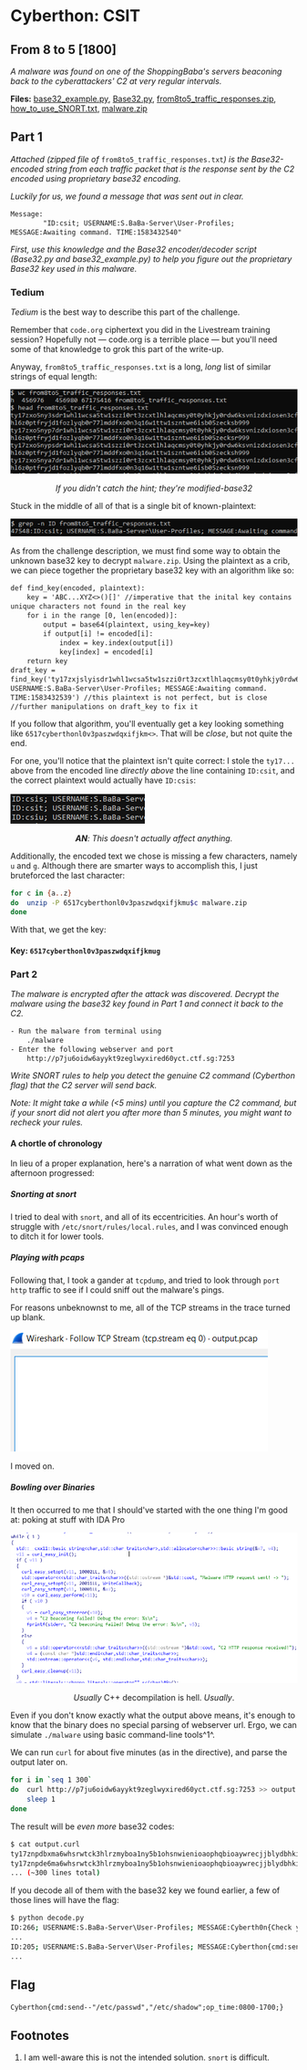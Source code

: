 # Cyberthon: CSIT

## From 8 to 5 [1800]

_A malware was found on one of the ShoppingBaba's servers beaconing back to the cyberattackers' C2 at very regular intervals._

**Files:** [base32_example.py](https://api.csdc20f.ctf.sg/file?id=ck9f8jwm1078j0713a0kt3ikk&name=base32_example.py), [Base32.py](https://api.csdc20f.ctf.sg/file?id=ck9f8jwql078z071300d6vm1r&name=Base32.py), [from8to5_traffic_responses.zip](https://api.csdc20f.ctf.sg/file?id=ck9f8jwv7079f0713ceiedb10&name=from8to5_traffic_responses.zip), [how_to_use_SNORT.txt](https://api.csdc20f.ctf.sg/file?id=ck9f8jxk6079v0713aaqgnxqb&name=how_to_use_SNORT.txt), [malware.zip](https://api.csdc20f.ctf.sg/file?id=ck9f8jxpn07ab0713hm7020ty&name=malware.zip)

## Part 1

_Attached (zipped file of_ `from8to5_traffic_responses.txt`_) is the Base32-encoded string from each traffic packet that is the response sent by the C2 encoded using proprietary base32 encoding._

_Luckily for us, we found a message that was sent out in clear._

```
Message: 
        "ID:csit; USERNAME:S.BaBa-Server\User-Profiles; MESSAGE:Awaiting command. TIME:1583432540"
```

_First, use this knowledge and the Base32 encoder/decoder script (Base32.py and base32_example.py) to help you figure out the proprietary Base32 key used in this malware._

### Tedium

_Tedium_ is the best way to describe this part of the challenge.

Remember that `code.org` ciphertext you did in the Livestream training session? Hopefully not — code.org is a terrible place — but you'll need some of that knowledge to grok this part of the write-up.

Anyway, `from8to5_traffic_responses.txt` is a long, _long_ list of similar strings of equal length:

![image-20200502202842365](image-20200502202842365.png)

<center><i>If you didn't catch the hint; they're modified-base32</i></center>

Stuck in the middle of all of that is a single bit of known-plaintext: 

![image-20200502203457609](image-20200502203457609.png)

As from the challenge description, we must find some way to obtain the unknown base32 key to decrypt `malware.zip`. Using the plaintext as a crib, we can piece together the proprietary base32 key with an algorithm like so:

```pseudocode
def find_key(encoded, plaintext):
	key = 'ABC...XYZ<>()[]' //imperative that the inital key contains unique characters not found in the real key
	for i in the range [0, len(encoded)]:
		output = base64(plaintext, using_key=key)
		if output[i] != encoded[i]:
			index = key.index(output[i])
			key[index] = encoded[i]
	return key
draft_key = find_key('ty17zxjslyisdr1whl1wcsa5tw1szzi0rt3zcxtlhlaqcmsy0t0yhkjy0rdw6ksvnizdxiosen3cfphshl6z0ptfryjd1fozlyqb0r77lmddfxo0n3q16w1ttw1szntwe6isrniabzisa999','ID:csit; USERNAME:S.BaBa-Server\User-Profiles; MESSAGE:Awaiting command. TIME:1583432539') //this plaintext is not perfect, but is close
//further manipulations on draft_key to fix it
```

If you follow that algorithm, you'll eventually get a key looking something like `6517cyberthonl0v3paszwdqxifjkm<>`.  That will be _close_, but not quite the end. 	

For one, you'll notice that the plaintext isn't quite correct: I stole the `ty17...` above from the encoded line _directly above_ the line containing `ID:csit`, and the correct plaintext would actually have `ID:csis`:

![image-20200502205236477](image-20200502205236477.png)

<center><i><b>AN</b>: This doesn't actually affect anything.</i></center>

Additionally, the encoded text we chose is missing a few characters, namely `u` and `g`. Although there are smarter ways to accomplish this, I just bruteforced the last character:

```sh
for c in {a..z}
do	unzip -P 6517cyberthonl0v3paszwdqxifjkmu$c malware.zip
done
```

With that, we get the key:

#### Key: `6517cyberthonl0v3paszwdqxifjkmug`

### Part 2

_The malware is encrypted after the attack was discovered. Decrypt the malware using the base32 key found in Part 1 and connect it back to the C2._

```
- Run the malware from terminal using 
	./malware
- Enter the following webserver and port
	http://p7ju6oidw6ayykt9zeglwyxired60yct.ctf.sg:7253
```

_Write SNORT rules to help you detect the genuine C2 command (Cyberthon flag) that the C2 server will send back._

_Note: It might take a while (<5 mins) until you capture the C2 command, but if your snort did not alert you after more than 5 minutes, you might want to recheck your rules._

#### A chortle of chronology

In lieu of a proper explanation, here's a narration of what went down as the afternoon progressed:

##### Snorting at snort

I tried to deal with `snort`, and all of its eccentricities. An hour's worth of struggle with `/etc/snort/rules/local.rules`, and I was convinced enough to ditch it for lower tools.

##### Playing with pcaps

Following that, I took a gander at `tcpdump`, and tried to look through `port http` traffic to see if I could sniff out the malware's pings.

For reasons unbeknownst to me, all of the TCP streams in the trace turned up blank.

![image-20200502211533579](image-20200502211533579.png)

I moved on.

##### Bowling over Binaries

It then occurred to me that I should've started with the one thing I'm good at: poking at stuff with IDA Pro

![image-20200502212723326](image-20200502212723326.png)

<center><i>Usually</i> C++ decompilation is hell. <i>Usually</i>.</center>

Even if you don't know exactly what the output above means, it's enough to know that the binary does no special parsing of webserver url. Ergo, we can simulate `./malware` using basic command-line tools^1^.

We can run `curl` for about five minutes (as in the directive), and parse the output later on.

```sh
for i in `seq 1 300`
do	curl http://p7ju6oidw6ayykt9zeglwyxired60yct.ctf.sg:7253 >> output.curl
	sleep 1
done
```

The result will be _even more_ base32 codes:

```sh
$ cat output.curl
ty17znpdbxma6whsrwtck3hlrzmyboa1ny5b1ohsnwienioaophqbioaywrecjjblydbhkijc5bzhzfsry7zh0a7vypbhkszl6xbkuf7l5adbfi6vyqqhkp60lad1ks7l6d16m7rlyia6fosc5qbum560pzbhr7blp3d0oshbic76joshlhw1zjvhw5c0aowvzma6w1ttw1szntwe6k7b053brjs6999
ty17znpde6ma6whsrwtck3hlrzmyboa1ny5b1ohsnwienioaophqbioaywrecjjblydbhkijc5bzhzfsry7zh0a7vyp7bkszl6xbkufilmfa6m7rlyqbdr7zl5zqbr7t0n3erf7yc5sbxxoeemccxlor0waw0uswhie7hsj7hlkynfseo53whphxoynccfaovzma6w1ttw1szntwe6k7b053brks6999
... (~300 lines total)
```

If you decode all of them with the base32 key we found earlier, a few of those lines will have the flag:

```sh
$ python decode.py
ID:266; USERNAME:S.BaBa-Server\User-Profiles; MESSAGE:Cyberth0n{Check your search, this is not the flag.j6H0msSUQSoUBGIu}; TIME:1588380270
...
ID:205; USERNAME:S.BaBa-Server\User-Profiles; MESSAGE:Cyberthon{cmd:send--"/etc/passwd","/etc/shadow";op_time:0800-1700;}; TIME:1588379660
...
```

## Flag

`Cyberthon{cmd:send--"/etc/passwd","/etc/shadow";op_time:0800-1700;}`

## Footnotes

1. I am well-aware this is not the intended solution. `snort` is difficult.